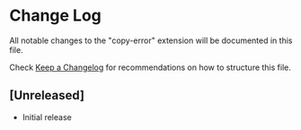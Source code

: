 # Change Log

All notable changes to the "copy-error" extension will be documented in this file.

Check [Keep a Changelog](http://keepachangelog.com/) for recommendations on how to structure this file.

## [Unreleased]

- Initial release